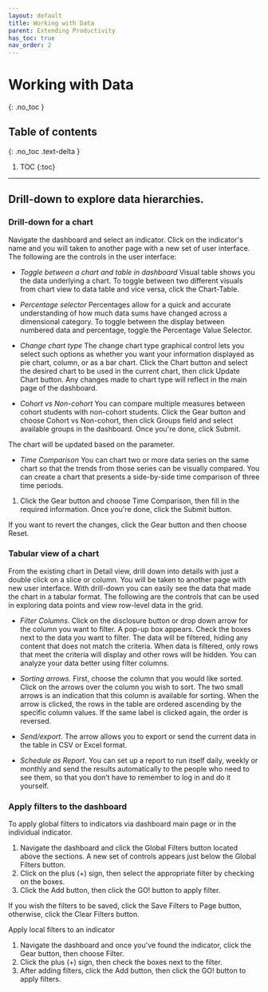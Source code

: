 ```yaml
---
layout: default
title: Working with Data
parent: Extending Productivity
has_toc: true
nav_order: 2
---
```


# Working with Data
{: .no_toc }

## Table of contents
{: .no_toc .text-delta }

1. TOC
{:toc}

---
## Drill-down to explore data hierarchies.
### Drill-down for a chart
Navigate the dashboard and select an indicator. Click on the indicator's name and you will taken to another page with a new set of user interface. The following are the controls in the user interface:

* _Toggle between a chart and table in dashboard_ Visual table shows you the data underlying a chart. To toggle between two different visuals from chart view to data table and vice versa, click the Chart-Table.

* _Percentage selector_ Percentages allow for a quick and accurate understanding of how much data sums have changed across a dimensional category. To toggle between the display between numbered data and percentage, toggle the Percentage Value Selector.

* _Change chart type_ The change chart type graphical control lets you select such options as whether you want your information displayed as pie chart, column, or as a bar chart. Click the Chart button and select the desired chart to be used in the current chart, then click Update Chart button. Any changes made to chart type will reflect in the main page of the dashboard.

* _Cohort vs Non-cohort_ You can compare multiple measures between cohort students with non-cohort students. Click the Gear button and choose Cohort vs Non-cohort, then click Groups field and select available groups in the dashboard. Once you're done, click Submit.

The chart will be updated based on the parameter.

* _Time Comparison_ You can chart two or more data series on the same chart so that the trends from those series can be visually compared. You can create a chart that presents a side-by-side time comparison of three time periods.
1. Click the Gear button and choose Time Comparison, then fill in the required information. Once you're done, click the Submit button.

If you want to revert the changes, click the Gear button and then choose Reset.

### Tabular view of a chart
From the existing chart in Detail view, drill down into details with just a double click on a slice or column. You will be taken to another page with new user interface. With drill-down you can easily see the data that made the chart in a tabular format. The following are the controls that can be used in exploring data points and view row-level data in the grid.

* _Filter Columns_. Click on the disclosure button or drop down arrow for the column you want to filter. A pop-up box appears. Check the boxes next to the data you want to filter. The data will be filtered, hiding any content that does not match the criteria. When data is filtered, only rows that meet the criteria will display and other rows will be hidden. You can analyze your data better using filter columns.

* _Sorting arrows_. First, choose the column that you would like sorted. Click on the arrows over the column you wish to sort. The two small arrows is an indication that this column is available for sorting. When the arrow is clicked, the rows in the table are ordered ascending by the specific column values. If the same label is clicked again, the order is reversed.

* _Send/export_. The arrow allows you to  export or send the current data in the table in CSV or Excel format.

* _Schedule as Report_. You can set up a report to run itself daily, weekly or monthly and send the results automatically to the people who need to see them, so that you don’t have to remember to log in and do it yourself.

### Apply filters to the dashboard
To apply global filters to indicators via dashboard main page or in the individual indicator.

1. Navigate the dashboard and click the Global Filters button located above the sections. A new set of controls appears just below the Global Filters button.
2. Click on the plus (+) sign, then select the appropriate filter by checking on the boxes.
3. Click the Add button, then click the GO! button to apply filter.

If you wish the filters to be saved, click the Save Filters to Page button, otherwise, click the Clear Filters button.

Apply local filters to an indicator

1. Navigate the dashboard and once you've found the indicator, click the Gear button, then choose Filter.
2. Click the plus (+) sign, then check the boxes next to the filter.
3. After adding filters, click the Add button, then click the GO! button to apply filters.
